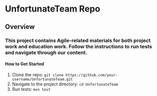 # UnfortunateTeam Repo #
## Overview ##
### This project contains Agile-related materials for both project work and education work. Follow the instructions to run tests and navigate through our content. ###

#### How to Get Started ####
1. Clone the repo: `git clone https://github.com/your-username/UnfortunateTeam.git`
2. Navigate to the project directory: `cd UnfortunateTeam`
3. Run tests: `mvn test`
